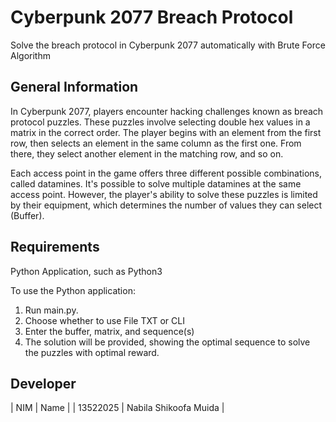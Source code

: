 # Cyberpunk 2077 Breach Protocol 

Solve the breach protocol in Cyberpunk 2077 automatically with Brute Force Algorithm

<a name="information"></a>

## General Information

In Cyberpunk 2077, players encounter hacking challenges known as breach protocol puzzles. These puzzles involve selecting double hex values in a matrix in the correct order. The player begins with an element from the first row, then selects an element in the same column as the first one. From there, they select another element in the matching row, and so on.

Each access point in the game offers three different possible combinations, called datamines. It's possible to solve multiple datamines at the same access point. However, the player's ability to solve these puzzles is limited by their equipment, which determines the number of values they can select (Buffer).

<a name="requirements"></a>

## Requirements
Python Application, such as Python3

To use the Python application:
1) Run main.py.
2) Choose whether to use File TXT or CLI
3) Enter the buffer, matrix, and sequence(s)
4) The solution will be provided, showing the optimal sequence to solve the puzzles with optimal reward.

<a name="developer"></a>

## Developer

|     NIM    |          Name           |
|  13522025  |  Nabila Shikoofa Muida  |